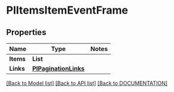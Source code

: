 # PIItemsItemEventFrame

## Properties
Name | Type | Notes
------------ | ------------- | -------------
**Items** | **List<PIItemEventFrame>**
**Links** | **[**PIPaginationLinks**](../Model/PIPaginationLinks.md)**

[[Back to Model list]](../../DOCUMENTATION.md#documentation-for-models) [[Back to API list]](../../DOCUMENTATION.md#documentation-for-api-endpoints) [[Back to DOCUMENTATION]](../../DOCUMENTATION.md)
